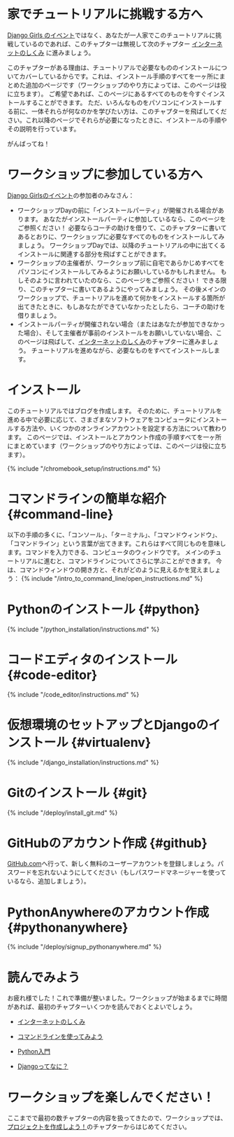 # 家でチュートリアルに挑戦する方へ

[Django Girls のイベント](https://djangogirls.org/events/)ではなく、あなたが一人家でこのチュートリアルに挑戦しているのであれば、このチャプターは無視して次のチャプター [インターネットのしくみ](../how_the_internet_works/README.md) に進みましょう。

このチャプターがある理由は、チュートリアルで必要なもののインストールについてカバーしているからです。これは、インストール手順のすべてを一ヶ所にまとめた追加のページです（ワークショップのやり方によっては、このページは役に立ちます）。 ご希望であれば、このページにあるすべてのものを今すぐインストールすることができます。 ただ、いろんなものをパソコンにインストールする前に、一体それらが何なのかを学びたい方は、このチャプターを飛ばしてください。これ以降のページでそれらが必要になったときに、インストールの手順やその説明を行っています。

がんばってね！

# ワークショップに参加している方へ

[Django Girlsのイベント](https://djangogirls.org/events/)の参加者のみなさん：

* ワークショップDayの前に「インストールパーティ」が開催される場合があります。 あなたがインストールパーティに参加しているなら、このページをご参照ください！ 必要ならコーチの助けを借りて、このチャプターに書いてあるとおりに、ワークショップに必要なすべてのものをインストールしてみましょう。 ワークショップDayでは、以降のチュートリアルの中に出てくるインストールに関連する部分を飛ばすことができます。
* ワークショップの主催者が、ワークショップ前に自宅であらかじめすべてをパソコンにインストールしてみるようにお願いしているかもしれません。 もしそのように言われていたのなら、このページをご参照ください！ できる限り、このチャプターに書いてあるようにやってみましょう。 その後メインのワークショップで、チュートリアルを進めて何かをインストールする箇所が出てきたときに、もしあなたができていなかったとしたら、コーチの助けを借りましょう。
* インストールパーティが開催されない場合（またはあなたが参加できなかった場合）、そして主催者が事前のインストールをお願いしていない場合、このページは飛ばして、[インターネットのしくみ](../how_the_internet_works/README.md)のチャプターに進みましょう。 チュートリアルを進めながら、必要なものをすべてインストールします。

# インストール

このチュートリアルではブログを作成します。 そのために、チュートリアルを進める中で必要に応じて、さまざまなソフトウェアをコンピュータにインストールする方法や、いくつかのオンラインアカウントを設定する方法について教わります。 このページでは、インストールとアカウント作成の手順すべてを一ヶ所にまとめています（ワークショップのやり方によっては、このページは役に立ちます）。

<!--sec data-title="Chromebook setup (if you're using one)"
data-id="chromebook_setup" data-collapse=true ces-->
{% include "/chromebook_setup/instructions.md" %}
<!--endsec-->

# コマンドラインの簡単な紹介 {#command-line}

以下の手順の多くに、「コンソール」、「ターミナル」、「コマンドウィンドウ」、「コマンドライン」という言葉が出てきます。これらはすべて同じものを意味します。コマンドを入力できる、コンピュータのウィンドウです。 メインのチュートリアルに進むと、コマンドラインについてさらに学ぶことができます。 今は、コマンドウィンドウの開き方と、それがどのように見えるかを覚えましょう： {% include "/intro_to_command_line/open_instructions.md" %}

# Pythonのインストール {#python}

{% include "/python_installation/instructions.md" %}

# コードエディタのインストール {#code-editor}

{% include "/code_editor/instructions.md" %}

# 仮想環境のセットアップとDjangoのインストール {#virtualenv}

{% include "/django_installation/instructions.md" %}

# Gitのインストール {#git}

{% include "/deploy/install_git.md" %}

# GitHubのアカウント作成 {#github}

[GitHub.com](https://www.github.com)へ行って、新しく無料のユーザーアカウントを登録しましょう。パスワードを忘れないようにしてください（もしパスワードマネージャーを使っているなら、追加しましょう）。

# PythonAnywhereのアカウント作成 {#pythonanywhere}

{% include "/deploy/signup_pythonanywhere.md" %}

# 読んでみよう

お疲れ様でした！これで準備が整いました。ワークショップが始まるまでに時間があれば、最初のチャプターいくつかを読んでおくとよいでしょう。

* [インターネットのしくみ](../how_the_internet_works/README.md)

* [コマンドラインを使ってみよう](../intro_to_command_line/README.md)

* [Python入門](../python_introduction/README.md)

* [Djangoってなに？](../django/README.md)

# ワークショップを楽しんでください！

ここまでで最初の数チャプターの内容を扱ってきたので、ワークショップでは、[プロジェクトを作成しよう！](../django_start_project/README.md)のチャプターからはじめてください。